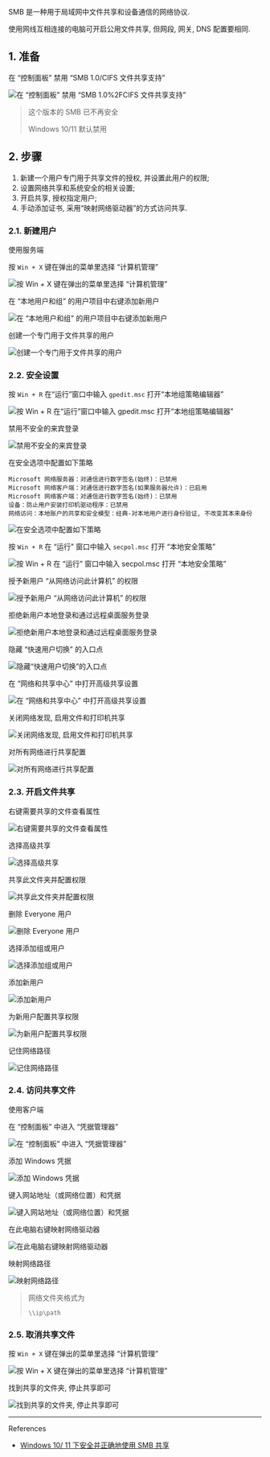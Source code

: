 SMB 是一种用于局域网中文件共享和设备通信的网络协议.

使用网线互相连接的电脑可开启公用文件共享, 但网段, 网关, DNS 配置要相同.

## 1. 准备

在 “控制面板” 禁用 “SMB 1.0/CIFS 文件共享支持”

![在 “控制面板” 禁用 “SMB 1.0%2FCIFS 文件共享支持”](./../../../../../image/%E9%85%8D%E7%BD%AE%20SMB%20%E6%96%87%E4%BB%B6%E5%85%B1%E4%BA%AB/%E5%9C%A8%20%E2%80%9C%E6%8E%A7%E5%88%B6%E9%9D%A2%E6%9D%BF%E2%80%9D%20%E7%A6%81%E7%94%A8%20%E2%80%9CSMB%201.0%252FCIFS%20%E6%96%87%E4%BB%B6%E5%85%B1%E4%BA%AB%E6%94%AF%E6%8C%81%E2%80%9D.png)

> 这个版本的 SMB 已不再安全
>
> Windows 10/11 默认禁用

## 2. 步骤

1. 新建一个用户专门用于共享文件的授权, 并设置此用户的权限; 
2. 设置网络共享和系统安全的相关设置; 
3. 开启共享, 授权指定用户; 
4. 手动添加证书, 采用“映射网络驱动器”的方式访问共享.

### 2.1. 新建用户

使用服务端

按 `Win + X` 键在弹出的菜单里选择 “计算机管理”

![按 `Win + X` 键在弹出的菜单里选择 “计算机管理”](./../../../../../image/%E9%85%8D%E7%BD%AE%20SMB%20%E6%96%87%E4%BB%B6%E5%85%B1%E4%BA%AB/%E6%8C%89%20%60Win%20+%20X%60%20%E9%94%AE%E5%9C%A8%E5%BC%B9%E5%87%BA%E7%9A%84%E8%8F%9C%E5%8D%95%E9%87%8C%E9%80%89%E6%8B%A9%20%E2%80%9C%E8%AE%A1%E7%AE%97%E6%9C%BA%E7%AE%A1%E7%90%86%E2%80%9D.png)

在 “本地用户和组” 的用户项目中右键添加新用户

![在 “本地用户和组” 的用户项目中右键添加新用户](./../../../../../image/%E9%85%8D%E7%BD%AE%20SMB%20%E6%96%87%E4%BB%B6%E5%85%B1%E4%BA%AB/%E5%9C%A8%20%E2%80%9C%E6%9C%AC%E5%9C%B0%E7%94%A8%E6%88%B7%E5%92%8C%E7%BB%84%E2%80%9D%20%E7%9A%84%E7%94%A8%E6%88%B7%E9%A1%B9%E7%9B%AE%E4%B8%AD%E5%8F%B3%E9%94%AE%E6%B7%BB%E5%8A%A0%E6%96%B0%E7%94%A8%E6%88%B7.png)

创建一个专门用于文件共享的用户

![创建一个专门用于文件共享的用户](./../../../../../image/%E9%85%8D%E7%BD%AE%20SMB%20%E6%96%87%E4%BB%B6%E5%85%B1%E4%BA%AB/%E5%88%9B%E5%BB%BA%E4%B8%80%E4%B8%AA%E4%B8%93%E9%97%A8%E7%94%A8%E4%BA%8E%E6%96%87%E4%BB%B6%E5%85%B1%E4%BA%AB%E7%9A%84%E7%94%A8%E6%88%B7.png)

### 2.2. 安全设置

按 `Win + R` 在“运行”窗口中输入 `gpedit.msc` 打开“本地组策略编辑器”

![按 `Win + R` 在“运行”窗口中输入 `gpedit.msc` 打开“本地组策略编辑器”](./../../../../../image/%E9%85%8D%E7%BD%AE%20SMB%20%E6%96%87%E4%BB%B6%E5%85%B1%E4%BA%AB/%E6%8C%89%20%60Win%20+%20R%60%20%E5%9C%A8%E2%80%9C%E8%BF%90%E8%A1%8C%E2%80%9D%E7%AA%97%E5%8F%A3%E4%B8%AD%E8%BE%93%E5%85%A5%20%60gpedit.msc%60%20%E6%89%93%E5%BC%80%E2%80%9C%E6%9C%AC%E5%9C%B0%E7%BB%84%E7%AD%96%E7%95%A5%E7%BC%96%E8%BE%91%E5%99%A8%E2%80%9D.png)

禁用不安全的来宾登录

![禁用不安全的来宾登录](./../../../../../image/%E9%85%8D%E7%BD%AE%20SMB%20%E6%96%87%E4%BB%B6%E5%85%B1%E4%BA%AB/%E7%A6%81%E7%94%A8%E4%B8%8D%E5%AE%89%E5%85%A8%E7%9A%84%E6%9D%A5%E5%AE%BE%E7%99%BB%E5%BD%95.png)

在安全选项中配置如下策略

```
Microsoft 网络服务器：对通信进行数字签名(始终)：已禁用
Microsoft 网络客户端：对通信进行数字签名(如果服务器允许)：已启用
Microsoft 网络客户端：对通信进行数字签名(始终)：已禁用
设备：防止用户安装打印机驱动程序：已禁用
网络访问：本地账户的共享和安全模型：经典-对本地用户进行身份验证, 不改变其本来身份
```

![在安全选项中配置如下策略](./../../../../../image/%E9%85%8D%E7%BD%AE%20SMB%20%E6%96%87%E4%BB%B6%E5%85%B1%E4%BA%AB/%E5%9C%A8%E5%AE%89%E5%85%A8%E9%80%89%E9%A1%B9%E4%B8%AD%E9%85%8D%E7%BD%AE%E5%A6%82%E4%B8%8B%E7%AD%96%E7%95%A5.png)

按 `Win + R` 在 “运行” 窗口中输入 `secpol.msc` 打开 “本地安全策略”

![按 `Win + R` 在 “运行” 窗口中输入 `secpol.msc` 打开 “本地安全策略”](./../../../../../image/%E9%85%8D%E7%BD%AE%20SMB%20%E6%96%87%E4%BB%B6%E5%85%B1%E4%BA%AB/%E6%8C%89%20%60Win%20+%20R%60%20%E5%9C%A8%20%E2%80%9C%E8%BF%90%E8%A1%8C%E2%80%9D%20%E7%AA%97%E5%8F%A3%E4%B8%AD%E8%BE%93%E5%85%A5%20%60secpol.msc%60%20%E6%89%93%E5%BC%80%20%E2%80%9C%E6%9C%AC%E5%9C%B0%E5%AE%89%E5%85%A8%E7%AD%96%E7%95%A5%E2%80%9D.png)

授予新用户 “从网络访问此计算机” 的权限

![授予新用户 “从网络访问此计算机” 的权限](./../../../../../image/%E9%85%8D%E7%BD%AE%20SMB%20%E6%96%87%E4%BB%B6%E5%85%B1%E4%BA%AB/%E6%8E%88%E4%BA%88%E6%96%B0%E7%94%A8%E6%88%B7%20%E2%80%9C%E4%BB%8E%E7%BD%91%E7%BB%9C%E8%AE%BF%E9%97%AE%E6%AD%A4%E8%AE%A1%E7%AE%97%E6%9C%BA%E2%80%9D%20%E7%9A%84%E6%9D%83%E9%99%90.png)

拒绝新用户本地登录和通过远程桌面服务登录

![拒绝新用户本地登录和通过远程桌面服务登录](./../../../../../image/%E9%85%8D%E7%BD%AE%20SMB%20%E6%96%87%E4%BB%B6%E5%85%B1%E4%BA%AB/%E6%8B%92%E7%BB%9D%E6%96%B0%E7%94%A8%E6%88%B7%E6%9C%AC%E5%9C%B0%E7%99%BB%E5%BD%95%E5%92%8C%E9%80%9A%E8%BF%87%E8%BF%9C%E7%A8%8B%E6%A1%8C%E9%9D%A2%E6%9C%8D%E5%8A%A1%E7%99%BB%E5%BD%95.png)

隐藏 “快速用户切换” 的入口点

![隐藏“快速用户切换”的入口点](./../../../../../image/%E9%85%8D%E7%BD%AE%20SMB%20%E6%96%87%E4%BB%B6%E5%85%B1%E4%BA%AB/%E9%9A%90%E8%97%8F%E2%80%9C%E5%BF%AB%E9%80%9F%E7%94%A8%E6%88%B7%E5%88%87%E6%8D%A2%E2%80%9D%E7%9A%84%E5%85%A5%E5%8F%A3%E7%82%B9.png)

在 “网络和共享中心” 中打开高级共享设置

![在 “网络和共享中心” 中打开高级共享设置](./../../../../../image/%E9%85%8D%E7%BD%AE%20SMB%20%E6%96%87%E4%BB%B6%E5%85%B1%E4%BA%AB/%E5%9C%A8%20%E2%80%9C%E7%BD%91%E7%BB%9C%E5%92%8C%E5%85%B1%E4%BA%AB%E4%B8%AD%E5%BF%83%E2%80%9D%20%E4%B8%AD%E6%89%93%E5%BC%80%E9%AB%98%E7%BA%A7%E5%85%B1%E4%BA%AB%E8%AE%BE%E7%BD%AE.png)

关闭网络发现, 启用文件和打印机共享

![关闭网络发现, 启用文件和打印机共享](./../../../../../image/%E9%85%8D%E7%BD%AE%20SMB%20%E6%96%87%E4%BB%B6%E5%85%B1%E4%BA%AB/%E5%85%B3%E9%97%AD%E7%BD%91%E7%BB%9C%E5%8F%91%E7%8E%B0,%20%E5%90%AF%E7%94%A8%E6%96%87%E4%BB%B6%E5%92%8C%E6%89%93%E5%8D%B0%E6%9C%BA%E5%85%B1%E4%BA%AB.png)

对所有网络进行共享配置

![对所有网络进行共享配置](./../../../../../image/%E9%85%8D%E7%BD%AE%20SMB%20%E6%96%87%E4%BB%B6%E5%85%B1%E4%BA%AB/%E5%AF%B9%E6%89%80%E6%9C%89%E7%BD%91%E7%BB%9C%E8%BF%9B%E8%A1%8C%E5%85%B1%E4%BA%AB%E9%85%8D%E7%BD%AE.png)

### 2.3. 开启文件共享

右键需要共享的文件查看属性

![右键需要共享的文件查看属性](./../../../../../image/%E9%85%8D%E7%BD%AE%20SMB%20%E6%96%87%E4%BB%B6%E5%85%B1%E4%BA%AB/%E5%8F%B3%E9%94%AE%E9%9C%80%E8%A6%81%E5%85%B1%E4%BA%AB%E7%9A%84%E6%96%87%E4%BB%B6%E6%9F%A5%E7%9C%8B%E5%B1%9E%E6%80%A7.png)

选择高级共享

![选择高级共享](./../../../../../image/%E9%85%8D%E7%BD%AE%20SMB%20%E6%96%87%E4%BB%B6%E5%85%B1%E4%BA%AB/%E9%80%89%E6%8B%A9%E9%AB%98%E7%BA%A7%E5%85%B1%E4%BA%AB.png)

共享此文件夹并配置权限

![共享此文件夹并配置权限](./../../../../../image/%E9%85%8D%E7%BD%AE%20SMB%20%E6%96%87%E4%BB%B6%E5%85%B1%E4%BA%AB/%E5%85%B1%E4%BA%AB%E6%AD%A4%E6%96%87%E4%BB%B6%E5%A4%B9%E5%B9%B6%E9%85%8D%E7%BD%AE%E6%9D%83%E9%99%90.png)

删除 Everyone 用户

![删除 Everyone 用户](./../../../../../image/%E9%85%8D%E7%BD%AE%20SMB%20%E6%96%87%E4%BB%B6%E5%85%B1%E4%BA%AB/%E5%88%A0%E9%99%A4%20Everyone%20%E7%94%A8%E6%88%B7.png)

选择添加组或用户

![选择添加组或用户](./../../../../../image/%E9%85%8D%E7%BD%AE%20SMB%20%E6%96%87%E4%BB%B6%E5%85%B1%E4%BA%AB/%E9%80%89%E6%8B%A9%E6%B7%BB%E5%8A%A0%E7%BB%84%E6%88%96%E7%94%A8%E6%88%B7.png)

添加新用户

![添加新用户](./../../../../../image/%E9%85%8D%E7%BD%AE%20SMB%20%E6%96%87%E4%BB%B6%E5%85%B1%E4%BA%AB/%E6%B7%BB%E5%8A%A0%E6%96%B0%E7%94%A8%E6%88%B7.png)

为新用户配置共享权限

![为新用户配置共享权限](./../../../../../image/%E9%85%8D%E7%BD%AE%20SMB%20%E6%96%87%E4%BB%B6%E5%85%B1%E4%BA%AB/%E4%B8%BA%E6%96%B0%E7%94%A8%E6%88%B7%E9%85%8D%E7%BD%AE%E5%85%B1%E4%BA%AB%E6%9D%83%E9%99%90.png)

记住网络路径

![记住网络路径](./../../../../../image/%E9%85%8D%E7%BD%AE%20SMB%20%E6%96%87%E4%BB%B6%E5%85%B1%E4%BA%AB/%E8%AE%B0%E4%BD%8F%E7%BD%91%E7%BB%9C%E8%B7%AF%E5%BE%84.png)

### 2.4. 访问共享文件

使用客户端

在 “控制面板” 中进入 “凭据管理器”

![在 “控制面板” 中进入 “凭据管理器”](./../../../../../image/%E9%85%8D%E7%BD%AE%20SMB%20%E6%96%87%E4%BB%B6%E5%85%B1%E4%BA%AB/%E5%9C%A8%20%E2%80%9C%E6%8E%A7%E5%88%B6%E9%9D%A2%E6%9D%BF%E2%80%9D%20%E4%B8%AD%E8%BF%9B%E5%85%A5%20%E2%80%9C%E5%87%AD%E6%8D%AE%E7%AE%A1%E7%90%86%E5%99%A8%E2%80%9D.png)

添加 Windows 凭据

![添加 Windows 凭据](./../../../../../image/%E9%85%8D%E7%BD%AE%20SMB%20%E6%96%87%E4%BB%B6%E5%85%B1%E4%BA%AB/%E6%B7%BB%E5%8A%A0%20Windows%20%E5%87%AD%E6%8D%AE.png)

键入网站地址（或网络位置）和凭据

![键入网站地址（或网络位置）和凭据](./../../../../../image/%E9%85%8D%E7%BD%AE%20SMB%20%E6%96%87%E4%BB%B6%E5%85%B1%E4%BA%AB/%E9%94%AE%E5%85%A5%E7%BD%91%E7%AB%99%E5%9C%B0%E5%9D%80%EF%BC%88%E6%88%96%E7%BD%91%E7%BB%9C%E4%BD%8D%E7%BD%AE%EF%BC%89%E5%92%8C%E5%87%AD%E6%8D%AE.png)

在此电脑右键映射网络驱动器

![在此电脑右键映射网络驱动器](./../../../../../image/%E9%85%8D%E7%BD%AE%20SMB%20%E6%96%87%E4%BB%B6%E5%85%B1%E4%BA%AB/%E5%9C%A8%E6%AD%A4%E7%94%B5%E8%84%91%E5%8F%B3%E9%94%AE%E6%98%A0%E5%B0%84%E7%BD%91%E7%BB%9C%E9%A9%B1%E5%8A%A8%E5%99%A8.png)

映射网络路径

![映射网络路径](./../../../../../image/%E9%85%8D%E7%BD%AE%20SMB%20%E6%96%87%E4%BB%B6%E5%85%B1%E4%BA%AB/%E6%98%A0%E5%B0%84%E7%BD%91%E7%BB%9C%E8%B7%AF%E5%BE%84.png)

> 网络文件夹格式为
>
> ```
> \\ip\path
> ```

### 2.5. 取消共享文件

按 `Win + X` 键在弹出的菜单里选择 “计算机管理”

![按 `Win + X` 键在弹出的菜单里选择 “计算机管理”](./../../../../../image/%E9%85%8D%E7%BD%AE%20SMB%20%E6%96%87%E4%BB%B6%E5%85%B1%E4%BA%AB/%E6%8C%89%20%60Win%20+%20X%60%20%E9%94%AE%E5%9C%A8%E5%BC%B9%E5%87%BA%E7%9A%84%E8%8F%9C%E5%8D%95%E9%87%8C%E9%80%89%E6%8B%A9%20%E2%80%9C%E8%AE%A1%E7%AE%97%E6%9C%BA%E7%AE%A1%E7%90%86%E2%80%9D.png)

找到共享的文件夹, 停止共享即可

![找到共享的文件夹, 停止共享即可](./../../../../../image/%E9%85%8D%E7%BD%AE%20SMB%20%E6%96%87%E4%BB%B6%E5%85%B1%E4%BA%AB/%E6%89%BE%E5%88%B0%E5%85%B1%E4%BA%AB%E7%9A%84%E6%96%87%E4%BB%B6%E5%A4%B9,%20%E5%81%9C%E6%AD%A2%E5%85%B1%E4%BA%AB%E5%8D%B3%E5%8F%AF.png)

---

References

- [Windows 10/ 11 下安全并正确地使用 SMB 共享](https://post.smzdm.com/p/akxwkxqk/)

